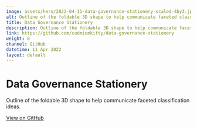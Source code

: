 ```yaml
---
image: assets/hero/2022-04-11-data-governance-stationery-scaled-4by3.jpg
alt: Outline of the foldable 3D shape to help communicate faceted classification ideas.
title: Data Governance Stationery
description: Outline of the foldable 3D shape to help communicate faceted classification ideas.
link: https://github.com/cadmiumkitty/data-governance-stationery
weight: 8
channel: GitHub
datetime: 11 Apr 2022
layout: default
---
```


# Data Governance Stationery

Outline of the foldable 3D shape to help communicate faceted classification ideas.

[View on GitHub](https://github.com/cadmiumkitty/data-governance-stationery)